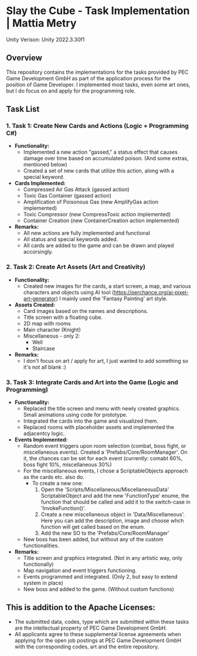 # Slay the Cube - Task Implementation | Mattia Metry
Unity Verison: Unity 2022.3.30f1
## Overview

This repository contains the implementations for the tasks provided by PEC Game Development GmbH as part of the application process for the position of Game Developer. I implemented most tasks, even some art ones, but I do focus on and apply for the programming role. 

## Task List

### 1. Task 1: Create New Cards and Actions (Logic + Programming C#)
- **Functionality:** 
  - Implemented a new action "gassed," a status effect that causes damage over time based on accumulated poison. (And some extras, mentioned below)
  - Created a set of new cards that utilize this action, along with a special keyword.
- **Cards Implemented:**
  - Compressed Air Gas Attack (gassed action)
  - Toxic Gas Container (gassed action)
  - Amplification of Poisonous Gas (new AmplifyGas action implemented)
  - Toxic Compressor (new CompressToxic action implemented)
  - Container Creation (new ContainerCreation action implemented)
- **Remarks:**
  - All new actions are fully implemented and functional
  - All status and special keywords added.
  - All cards are added to the game and can be drawn and played accorsingly.

### 2. Task 2: Create Art Assets (Art and Creativity)
- **Functionality:** 
  - Created new images for the cards, a start screen, a map, and various characters and objects using AI tool (https://perchance.org/ai-pixel-art-generator) I mainly used the 'Fantasy Painting' art style.
- **Assets Created:**
  - Card images based on the names and descriptions.
  - Title screen with a floating cube.
  - 2D map with rooms
  - Main character (Knight)
  - Miscellaneous - only 2:
    - Well
    - Staircase
- **Remarks:**
  - I don't focus on art / apply for art, I just wanted to add something so it's not all blank :)

### 3. Task 3: Integrate Cards and Art into the Game (Logic and Programming)
- **Functionality:** 
  - Replaced the title screen and menu with newly created graphics. Small animations using code for prototype.
  - Integrated the cards into the game and visualized them.
  - Replaced rooms with placeholder assets and implemented the adjacentcy logic.
- **Events Implemented:**
  - Random event triggers upon room selection (combat, boss fight, or miscellaneous events). Created a 'Prefabs/Core/RoomManager'. On it, the chances can be set for each event (currently: comabt 60%, boss fight 10%, miscellaneous 30%)
  - For the miscellaneous events, I chose a ScriptableObjects approach as the cards etc. also do.
    - To create a new one:
        1. Open the 'Scripts/Miscellaneous/MiscellaneousData' ScriptableObject and add the new 'FunctionType' enume, the function that should be called and add it to the switch-case in 'InvokeFunction()'.
        2. Create a new miscellaneous object in 'Data/Miscellaneous'. Here you can add the description, image and choose whch function will get called based on the enum.
        3. Add the new SO to the 'Prefabs/Core/RoomManager'
  - New boss has been added, but without any of the custom functionalities.
- **Remarks:**
  - Title screen and graphics integrated. (Not in any artistic way, only functionally)
  - Map navigation and event triggers functioning.
  - Events programmed and integrated. (Only 2, but easy to extend system in place)
  - New boss and added to the game. (Without custom functions)


## This is addition to the Apache Licenses:
- The submitted data, codes, type which are submitted within these tasks are the intellectual property of PEC Game Development GmbH.
- All applicants agree to these supplemental license agreements when applying for the open job postings at PEC Game Development GmbH with the corresponding codes, art and the entire repository.


